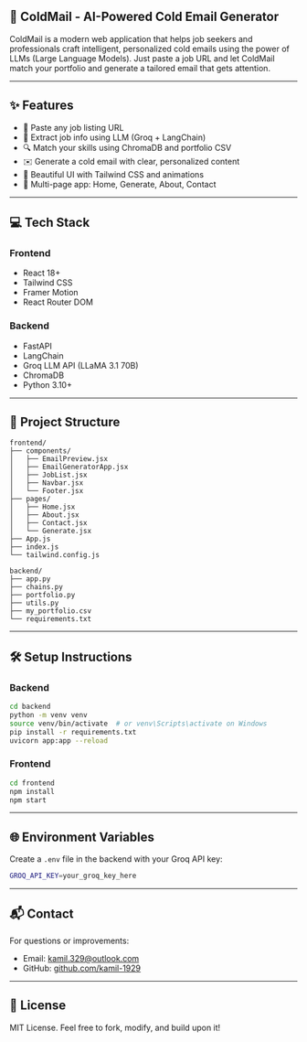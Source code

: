 ## 🚀 ColdMail - AI-Powered Cold Email Generator

ColdMail is a modern web application that helps job seekers and professionals craft intelligent, personalized cold emails using the power of LLMs (Large Language Models). Just paste a job URL and let ColdMail match your portfolio and generate a tailored email that gets attention.

---

## ✨ Features

- 🔗 Paste any job listing URL
- 🧠 Extract job info using LLM (Groq + LangChain)
- 🔍 Match your skills using ChromaDB and portfolio CSV
- ✉️ Generate a cold email with clear, personalized content
- 🎨 Beautiful UI with Tailwind CSS and animations
- 🧭 Multi-page app: Home, Generate, About, Contact

---

## 💻 Tech Stack

### Frontend

- React 18+
- Tailwind CSS
- Framer Motion
- React Router DOM

### Backend

- FastAPI
- LangChain
- Groq LLM API (LLaMA 3.1 70B)
- ChromaDB
- Python 3.10+

---

## 📁 Project Structure

```
frontend/
├── components/
│   ├── EmailPreview.jsx
│   ├── EmailGeneratorApp.jsx
│   ├── JobList.jsx
│   ├── Navbar.jsx
│   └── Footer.jsx
├── pages/
│   ├── Home.jsx
│   ├── About.jsx
│   ├── Contact.jsx
│   └── Generate.jsx
├── App.js
├── index.js
└── tailwind.config.js

backend/
├── app.py
├── chains.py
├── portfolio.py
├── utils.py
├── my_portfolio.csv
└── requirements.txt
```

---

## 🛠 Setup Instructions

### Backend

```bash
cd backend
python -m venv venv
source venv/bin/activate  # or venv\Scripts\activate on Windows
pip install -r requirements.txt
uvicorn app:app --reload
```

### Frontend

```bash
cd frontend
npm install
npm start
```

---

## 🌐 Environment Variables

Create a `.env` file in the backend with your Groq API key:

```bash
GROQ_API_KEY=your_groq_key_here
```

---

## 📬 Contact

For questions or improvements:

- Email: kamil.329@outlook.com
- GitHub: [github.com/kamil-1929](https://github.com/yourusername)

---

## 📄 License

MIT License. Feel free to fork, modify, and build upon it!
